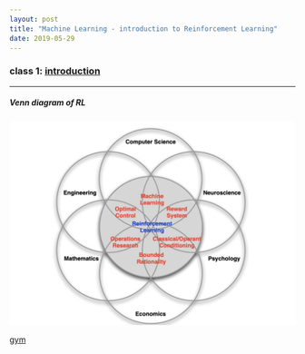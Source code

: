 ```yaml
---
layout: post
title: "Machine Learning - introduction to Reinforcement Learning"
date: 2019-05-29
---
```


### class 1: [introduction](http://www0.cs.ucl.ac.uk/staff/D.Silver/web/Teaching_files/intro_RL.pdf)

---

<h5>Venn diagram of RL</h5>

![Venn diagram of RL](20190531094911.jpg)

[gym](https://gym.openai.com/)
